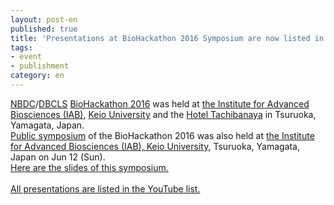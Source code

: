 ```yaml
---
layout: post-en
published: true
title: 'Presentations at BioHackathon 2016 Symposium are now listed in YouTube.'
tags:
- event
- publishment
category: en
---
```

[NBDC](http://biosciencedbc.jp/en/)/[DBCLS](http://dbcls.rois.ac.jp/en/) [BioHackathon 2016](http://2016.biohackathon.org/) was held at [the Institute for Advanced Biosciences (IAB)](http://www.iab.keio.ac.jp/en/index.html), [Keio University](http://www.iab.keio.ac.jp/en/index.html) and the [Hotel Tachibanaya](http://www.tachibanaya.jp/) in Tsuruoka, Yamagata, Japan.   
[Public symposium](http://2016.biohackathon.org/symposium) of the BioHackathon 2016 was also held at [the Institute for Advanced Biosciences (IAB), Keio University](http://www.iab.keio.ac.jp/en/index.html), Tsuruoka, Yamagata, Japan on Jun 12 (Sun).  
[Here are the slides of this symposium.](https://github.com/dbcls/bh16/wiki/LongTalks)  
<br />
[All presentations are listed in the YouTube list.](https://www.youtube.com/playlist?list=PL0uaKHgcG00b3sE3A8EfpmnWTYlKAEmN5)